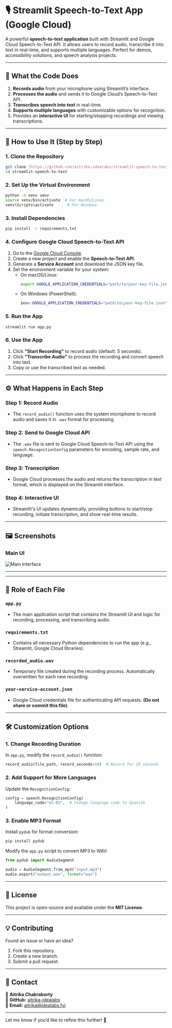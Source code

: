 # 🎙️ Streamlit Speech-to-Text App (Google Cloud)

A powerful **speech-to-text application** built with Streamlit and Google Cloud Speech-to-Text API. It allows users to record audio, transcribe it into text in real-time, and supports multiple languages. Perfect for demos, accessibility solutions, and speech analysis projects.

---

## 🌟 What the Code Does

1. **Records audio** from your microphone using Streamlit’s interface.  
2. **Processes the audio** and sends it to Google Cloud’s Speech-to-Text API.  
3. **Transcribes speech into text** in real-time.  
4. **Supports multiple languages** with customizable options for recognition.  
5. Provides an **interactive UI** for starting/stopping recordings and viewing transcriptions.

---

## 🚀 How to Use It (Step by Step)

### 1. Clone the Repository
```bash
git clone [https://github.com/aitrika-idealabs/streamlit-speech-to-text.git](https://github.com/aitrika-idealabs/06-SpeechToText.git)
cd streamlit-speech-to-text
```

### 2. Set Up the Virtual Environment
```bash
python -m venv venv
source venv/bin/activate  # For macOS/Linux
venv\Scripts\activate      # For Windows
```

### 3. Install Dependencies
```bash
pip install -r requirements.txt
```

### 4. Configure Google Cloud Speech-to-Text API
1. Go to the [Google Cloud Console](https://console.cloud.google.com/).
2. Create a new project and enable the **Speech-to-Text API**.
3. Generate a **Service Account** and download the JSON key file.
4. Set the environment variable for your system:
   - On macOS/Linux:
     ```bash
     export GOOGLE_APPLICATION_CREDENTIALS="path/to/your-key-file.json"
     ```
   - On Windows (PowerShell):
     ```powershell
     $env:GOOGLE_APPLICATION_CREDENTIALS="path\to\your-key-file.json"
     ```

### 5. Run the App
```bash
streamlit run app.py
```

### 6. Use the App
1. Click **"Start Recording"** to record audio (default: 5 seconds).
2. Click **"Transcribe Audio"** to process the recording and convert speech into text.
3. Copy or use the transcribed text as needed.

---

## ⚙️ What Happens in Each Step

### Step 1: **Record Audio**
- The `record_audio()` function uses the system microphone to record audio and saves it in `.wav` format for processing.

### Step 2: **Send to Google Cloud API**
- The `.wav` file is sent to Google Cloud Speech-to-Text API using the `speech.RecognitionConfig` parameters for encoding, sample rate, and language.

### Step 3: **Transcription**
- Google Cloud processes the audio and returns the transcription in text format, which is displayed on the Streamlit interface.

### Step 4: **Interactive UI**
- Streamlit's UI updates dynamically, providing buttons to start/stop recording, initiate transcription, and show real-time results.

---

## 🖼️ Screenshots

### Main UI
![Main Interface](https://github.com/user-attachments/assets/a7fdbcb3-ac88-478b-8a25-b69fb0beb987)

---
---

## 📂 Role of Each File

### `app.py`
- The main application script that contains the Streamlit UI and logic for recording, processing, and transcribing audio.

### `requirements.txt`
- Contains all necessary Python dependencies to run the app (e.g., Streamlit, Google Cloud libraries).

### `recorded_audio.wav`
- Temporary file created during the recording process. Automatically overwritten for each new recording.

### `your-service-account.json`
- Google Cloud credentials file for authenticating API requests. **(Do not share or commit this file)**.

---

## 🛠️ Customization Options

### 1. Change Recording Duration
In `app.py`, modify the `record_audio()` function:
```python
record_audio(file_path, record_seconds=10)  # Record for 10 seconds
```

### 2. Add Support for More Languages
Update the `RecognitionConfig`:
```python
config = speech.RecognitionConfig(
    language_code="es-ES",  # Change language code to Spanish
)
```

### 3. Enable MP3 Format
Install `pydub` for format conversion:
```bash
pip install pydub
```
Modify the `app.py` script to convert MP3 to WAV:
```python
from pydub import AudioSegment

audio = AudioSegment.from_mp3("input.mp3")
audio.export("output.wav", format="wav")
```

---

## 📝 License
This project is open-source and available under the **MIT License**.

---

## 💡 Contributing
Found an issue or have an idea?  
1. Fork this repository.  
2. Create a new branch.  
3. Submit a pull request.

---

## 📧 Contact
🔹 **Aitrika Chakraborty**  
🔹 **GitHub:** [aitrika-idealabs](https://github.com/aitrika-idealabs)  
🔹 **Email:** aitrika@idealabs.fyi  

---

Let me know if you’d like to refine this further! 🚀
